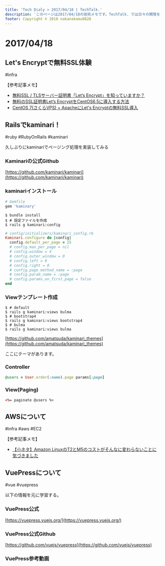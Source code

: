 ```yaml
---
title: 'Tech Dialy > 2017/04/18 | TechTalk.'
description: 'このページは2017/04/18の技術メモです。TechTalk. では日々の開発を個人メモとして残しています。将来に向けて技術ノウハウを蓄積することを目的とします。'
footer: Copyright © 2018 nakanakamu0828
---
```

# 2017/04/18

## Let's Encryptで無料SSL体験
#infra

【参考記事メモ】  
* [無料SSL / TLSサーバー証明書「Let’s Encrypt」を知っていますか？](https://liginc.co.jp/373838)
* [無料のSSL証明書Let’s EncryptをCentOS6.5に導入する方法](https://www.s-oj.com/ec-business/system/lets-encrypt-centos6-5/)
* [CentOS 7(さくらVPS) + ApacheにLet's Encryptの無料SSL導入](https://qiita.com/Ayame/items/42d9fcac64085bacbb73)

## Railsでkaminari！
#ruby #RubyOnRails #kaminari

久しぶりにkaminariでページング処理を実装してみる

### Kaminariの公式Github
[https://github.com/kaminari/kaminari](https://github.com/kaminari/kaminari)


### kaminariインストール
```ruby
# Gemfile
gem 'kaminary'
```

```
$ bundle install
$ # 設定ファイルを作成
$ rails g kaminari:config
```

```ruby
# config/initializers/kaminari_config.rb
Kaminari.configure do |config|
  config.default_per_page = 25
  # config.max_per_page = nil
  # config.window = 4
  # config.outer_window = 0
  # config.left = 0
  # config.right = 0
  # config.page_method_name = :page
  # config.param_name = :page
  # config.params_on_first_page = false
end
```

### Viewテンプレート作成
```
$ # default
$ rails g kaminari:views bulma
$ # bootstrap4
$ rails g kaminari:views bootstrap4
$ # bulma
$ rails g kaminari:views bulma
```

[https://github.com/amatsuda/kaminari_themes](https://github.com/amatsuda/kaminari_themes)

ここにテーマがあります。


### Controller
```ruby
@users = User.order(:name).page params[:page]
```

### View(Paging)
```html
<%= paginate @users %>
```



## AWSについて

#infra #aws #EC2

【参考記事メモ】  
* [【小ネタ】Amazon LinuxのT2とM5のコストがそんなに変わらないことに気づきました](https://dev.classmethod.jp/cloud/t2_m5_instance_cost/)



## VuePressについて
#vue #vuepress

以下の情報を元に学習する。

### VuePress公式
[https://vuepress.vuejs.org/](https://vuepress.vuejs.org/)

### VuePress公式Github
[https://github.com/vuejs/vuepress](https://github.com/vuejs/vuepress)

### VuePress参考動画  

<YoutubeEmbed videoId="XoReHBlSXqI"></YoutubeEmbed>
